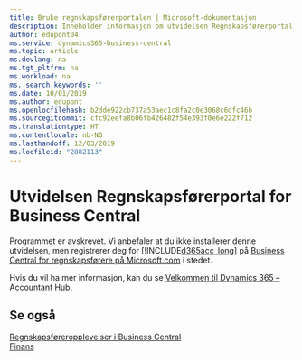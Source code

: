 ```yaml
---
title: Bruke regnskapsførerportalen | Microsoft-dokumentasjon
description: Inneholder informasjon om utvidelsen Regnskapsførerportal.
author: edupont04
ms.service: dynamics365-business-central
ms.topic: article
ms.devlang: na
ms.tgt_pltfrm: na
ms.workload: na
ms. search.keywords: ''
ms.date: 10/01/2019
ms.author: edupont
ms.openlocfilehash: b2dde922cb737a53aec1c8fa2c0e3068c6dfc46b
ms.sourcegitcommit: cfc92eefa8b06fb426482f54e393f0e6e222f712
ms.translationtype: HT
ms.contentlocale: nb-NO
ms.lasthandoff: 12/03/2019
ms.locfileid: "2882113"
---
```

# <a name="the-accountant-portal-for-business-central-extension"></a>Utvidelsen Regnskapsførerportal for Business Central
Programmet er avskrevet. Vi anbefaler at du ikke installerer denne utvidelsen, men registrerer deg for [!INCLUDE[d365acc_long](includes/d365acc_long_md.md)] på [Business Central for regnskapsførere på Microsoft.com](https://www.microsoft.com/dynamics365/financial-insights-for-accountants) i stedet.

Hvis du vil ha mer informasjon, kan du se [Velkommen til Dynamics 365 – Accountant Hub](/dynamics365/accountants/index).  

## <a name="see-also"></a>Se også
[Regnskapsføreropplevelser i Business Central ](finance-accounting.md)  
[Finans](finance.md)  
